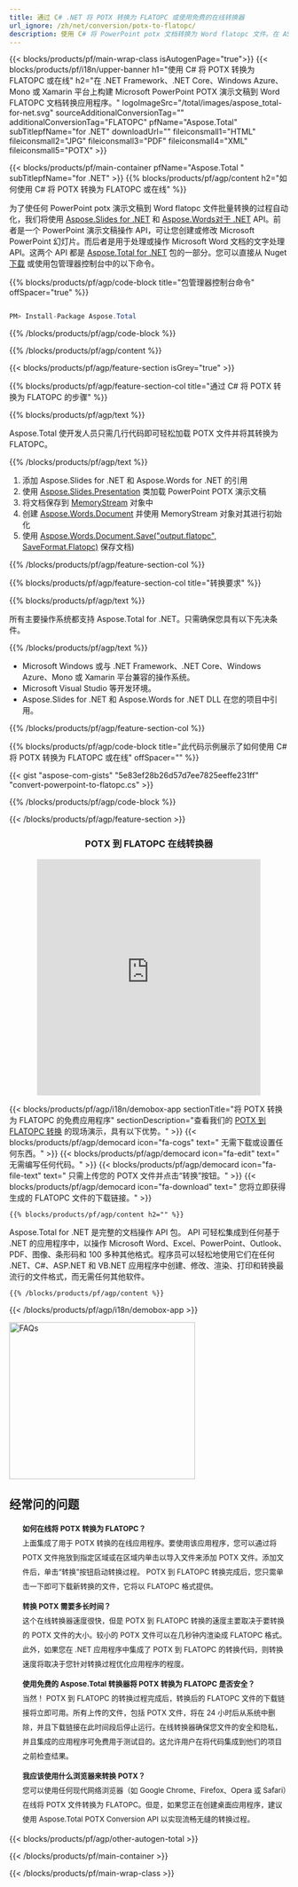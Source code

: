 ```yaml
---
title: 通过 C# .NET 将 POTX 转换为 FLATOPC 或使用免费的在线转换器
url_ignore: /zh/net/conversion/potx-to-flatopc/ 
description: 使用 C# 将 PowerPoint potx 文档转换为 Word flatopc 文件。在 ASP.NET 或其他 .NET 应用程序中转换多个文件。
---
```


{{< blocks/products/pf/main-wrap-class isAutogenPage="true">}}
{{< blocks/products/pf/i18n/upper-banner h1="使用 C# 将 POTX 转换为 FLATOPC 或在线" h2="在 .NET Framework、.NET Core、Windows Azure、Mono 或 Xamarin 平台上构建 Microsoft PowerPoint POTX 演示文稿到 Word FLATOPC 文档转换应用程序。" logoImageSrc="/total/images/aspose_total-for-net.svg" sourceAdditionalConversionTag="" additionalConversionTag="FLATOPC" pfName="Aspose.Total" subTitlepfName="for .NET" downloadUrl="" fileiconsmall1="HTML" fileiconsmall2="JPG" fileiconsmall3="PDF" fileiconsmall4="XML" fileiconsmall5="POTX" >}}

{{< blocks/products/pf/main-container pfName="Aspose.Total " subTitlepfName="for .NET" >}}
{{% blocks/products/pf/agp/content h2="如何使用 C# 将 POTX 转换为 FLATOPC 或在线" %}}

 为了使任何 PowerPoint potx 演示文稿到 Word flatopc 文件批量转换的过程自动化，我们将使用 [Aspose.Slides for .NET](https://products.aspose.com/slides/net) 和 [Aspose.Words对于 .NET](https://products.aspose.com/words/net) API。前者是一个 PowerPoint 演示文稿操作 API，可让您创建或修改 Microsoft PowerPoint 幻灯片。而后者是用于处理或操作 Microsoft Word 文档的文字处理 API。这两个 API 都是 [Aspose.Total for .NET](https://products.aspose.com/total/net) 包的一部分。您可以直接从 Nuget [下载](https://releases.aspose.com/) 或使用包管理器控制台中的以下命令。

{{% blocks/products/pf/agp/code-block title="包管理器控制台命令" offSpacer="true" %}}

```cs

PM> Install-Package Aspose.Total

```

{{% /blocks/products/pf/agp/code-block %}}

{{% /blocks/products/pf/agp/content %}}

{{< blocks/products/pf/agp/feature-section isGrey="true" >}}

{{% blocks/products/pf/agp/feature-section-col title="通过 C# 将 POTX 转换为 FLATOPC 的步骤" %}}

{{% blocks/products/pf/agp/text %}}

 Aspose.Total 使开发人员只需几行代码即可轻松加载 POTX 文件并将其转换为 FLATOPC。

{{% /blocks/products/pf/agp/text %}}

1. 添加 Aspose.Slides for .NET 和 Aspose.Words for .NET 的引用
1. 使用 [Aspose.Slides.Presentation](https://reference.aspose.com/slides/net/aspose.slides/presentation) 类加载 PowerPoint POTX 演示文稿
1. 将文档保存到 [MemoryStream](https://docs.microsoft.com/en-us/dotnet/api/system.io.memorystream?view=net-5.0) 对象中
1. 创建 [Aspose.Words.Document](https://reference.aspose.com/words/net/aspose.words/document) 并使用 MemoryStream 对象对其进行初始化
1. 使用 [Aspose.Words.Document.Save("output.flatopc", SaveFormat.Flatopc)](https://reference.aspose.com/words/net/aspose.words.document/save/methods/3) 保存文档)

{{% /blocks/products/pf/agp/feature-section-col %}}

{{% blocks/products/pf/agp/feature-section-col title="转换要求" %}}

{{% blocks/products/pf/agp/text %}}

 所有主要操作系统都支持 Aspose.Total for .NET。只需确保您具有以下先决条件。 

{{% /blocks/products/pf/agp/text %}}

-  Microsoft Windows 或与 .NET Framework、.NET Core、Windows Azure、Mono 或 Xamarin 平台兼容的操作系统。
-  Microsoft Visual Studio 等开发环境。
-  Aspose.Slides for .NET 和 Aspose.Words for .NET DLL 在您的项目中引用。

{{% /blocks/products/pf/agp/feature-section-col %}}

{{% blocks/products/pf/agp/code-block title="此代码示例展示了如何使用 C# 将 POTX 转换为 FLATOPC 或在线" offSpacer="" %}}
{{< gist "aspose-com-gists" "5e83ef28b26d57d7ee7825eeffe231ff" "convert-powerpoint-to-flatopc.cs" >}}
{{% /blocks/products/pf/agp/code-block %}}

{{< /blocks/products/pf/agp/feature-section >}}

<div class="container-fluid agp-content bg-white aboutfile box-1 vh100 section nopbtm">
<div class=container>
<div class="demobox tc col-md-12 padding-0" align="center">
<div class="demobox tc col-md-12 padding-0" align="center">

<h3>POTX 到 FLATOPC 在线转换器</h3>

<iframe title="potx 到 flatopc 转换在线工具" style="border: none; height: 426px;" scrolling="no" src="https://total-conversion-app-65z5r2lp.k8s.dynabic.com/?to=flatopc&from=potx" id="child-iframe" width="80%"></iframe>

</div></div>
</div></div>


<!-- aboutfile Starts -->

{{< blocks/products/pf/agp/i18n/demobox-app sectionTitle="将 POTX 转换为 FLATOPC 的免费应用程序" sectionDescription="查看我们的 [POTX 到 FLATOPC 转换](https://products.aspose.app/slides/conversion/) 的现场演示，具有以下优势。" >}}
        {{< blocks/products/pf/agp/democard icon="fa-cogs" text=" 无需下载或设置任何东西。" >}}
        {{< blocks/products/pf/agp/democard icon="fa-edit" text=" 无需编写任何代码。" >}}
        {{< blocks/products/pf/agp/democard icon="fa-file-text" text=" 只需上传您的 POTX 文件并点击“转换”按钮。" >}}
        {{< blocks/products/pf/agp/democard icon="fa-download" text=" 您将立即获得生成的 FLATOPC 文件的下载链接。" >}}

    {{% blocks/products/pf/agp/content h2="" %}}

Aspose.Total for .NET 是完整的文档操作 API 包。 API 可轻松集成到任何基于 .NET 的应用程序中，以操作 Microsoft Word、Excel、PowerPoint、Outlook、PDF、图像、条形码和 100 多种其他格式。程序员可以轻松地使用它们在任何 .NET、C#、ASP.NET 和 VB.NET 应用程序中创建、修改、渲染、打印和转换最流行的文件格式，而无需任何其他软件。

    {{% /blocks/products/pf/agp/content %}} 

{{< /blocks/products/pf/agp/i18n/demobox-app >}}

<!-- aboutfile Ends -->

<style>.howtolist li{margin-right: 0!important;line-height: 26px;position: relative;margin-bottom: 10px;font-size: 13px;list-style-type: none;}</style>
<div class="col-md-12 tl bg-gray-dark howtolist section">
  <a class="anchor" name="faqpage"></a>
  <div class="container tl dflex" itemscope="" itemtype="https://schema.org/FAQPage">
      <div class="col-md-4 howtosectiongfx">
          <img class="social-panel-hide-on-mobile" src="https://www.groupdocs.cloud/templates/brand/images/groupdocs/conversion/groupdocs_conversion-brand.png" alt="FAQs" width="335" height="283">
      </div>
      <div class="howtosection col-md-8">
          <div>
              <h2>经常问的问题</h2>
              <ul>
                  <li itemscope="" itemprop="mainEntity" itemtype="https://schema.org/Question">
                      <div>
                          <span itemprop="name"><b>如何在线将 POTX 转换为 FLATOPC？</b></span>
                      </div>
                      <div itemscope="" itemprop="acceptedAnswer" itemtype="https://schema.org/Answer">
                          <span itemprop="text">上面集成了用于 POTX 转换的在线应用程序。要使用该应用程序，您可以通过将 POTX 文件拖放到指定区域或在区域内单击以导入文件来添加 POTX 文件。添加文件后，单击“转换”按钮启动转换过程。 POTX 到 FLATOPC 转换完成后，您只需单击一下即可下载新转换的文件，它将以 FLATOPC 格式提供。</span>
                      </div>
                  </li>
                  <li itemscope="" itemprop="mainEntity" itemtype="https://schema.org/Question">
                      <div>
                          <span itemprop="name"><b>转换 POTX 需要多长时间？</b></span>
                      </div>
                      <div itemscope="" itemprop="acceptedAnswer" itemtype="https://schema.org/Answer">
                          <span itemprop="text">这个在线转换器速度很快，但是 POTX 到 FLATOPC 转换的速度主要取决于要转换的 POTX 文件的大小。较小的 POTX 文件可以在几秒钟内渲染成 FLATOPC 格式。此外，如果您在 .NET 应用程序中集成了 POTX 到 FLATOPC 的转换代码，则转换速度将取决于您针对转换过程优化应用程序的程度。</span>
                      </div>
                  </li>
                  <li itemscope="" itemprop="mainEntity" itemtype="https://schema.org/Question">
                      <div>
                          <span itemprop="name"><b>使用免费的 Aspose.Total 转换器将 POTX 转换为 FLATOPC 是否安全？</b></span>
                      </div>
                      <div itemscope="" itemprop="acceptedAnswer" itemtype="https://schema.org/Answer">
                          <span itemprop="text">当然！ POTX 到 FLATOPC 的转换过程完成后，转换后的 FLATOPC 文件的下载链接将立即可用。所有上传的文件，包括 POTX 文件，将在 24 小时后从系统中删除，并且下载链接在此时间段后停止运行。在线转换器确保您文件的安全和隐私，并且集成的应用程序可免费用于测试目的。这允许用户在将代码集成到他们的项目之前检查结果。</span>
                      </div>
                  </li>                 
                  <li itemscope="" itemprop="mainEntity" itemtype="https://schema.org/Question">
                      <div>
                          <span itemprop="name"><b>我应该使用什么浏览器来转换 POTX？</b></span>
                      </div>
                      <div itemscope="" itemprop="acceptedAnswer" itemtype="https://schema.org/Answer">
                          <span itemprop="text">您可以使用任何现代网络浏览器（如 Google Chrome、Firefox、Opera 或 Safari）在线将 POTX 文件转换为 FLATOPC。但是，如果您正在创建桌面应用程序，建议使用 Aspose.Total POTX Conversion API 以实现流畅无缝的转换过程。</span>
                      </div>
                  </li>
              </ul>
          </div>
      </div>
  </div>
{{< blocks/products/pf/agp/other-autogen-total >}}
 

{{< /blocks/products/pf/main-container >}}
    
{{< /blocks/products/pf/main-wrap-class >}}